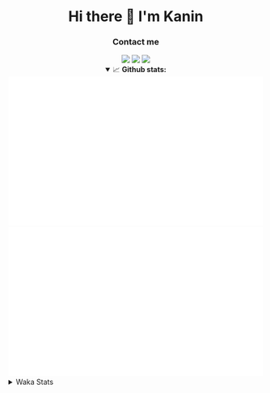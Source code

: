 <div align="center">
 <h1>Hi there 👋 I'm Kanin</h1>
 <h3>Contact me</h3>
 <a href="mailto:im@kanin.dev"><img src="https://img.shields.io/badge/gmail-%23D14836.svg?&style=for-the-badge&logo=gmail&logoColor=white"/></a>
 <a href="https://twitter.com/KaninTwt"><img src="https://img.shields.io/badge/twitter-%231DA1F2.svg?&style=for-the-badge&logo=twitter&logoColor=white"/></a>
 <a href="https://www.linkedin.com/in/KaninDev"><img src="https://img.shields.io/badge/linkedin-%230077B5.svg?&style=for-the-badge&logo=linkedin&logoColor=white"/></a>
<details open>
  <summary>📈 <b>Github stats:</b></summary>
  <img src="https://github.com/Kanin/Kanin/blob/master/scripts/GitHubStats/generated/overview.svg"/>
  <img src="https://github.com/Kanin/Kanin/blob/master/scripts/GitHubStats/generated/languages.svg"/>
</details>
</div>

<details>
 <summary>Waka Stats</summary>

<!--START_SECTION:waka-->
![Code Time](http://img.shields.io/badge/Code%20Time-2%2C152%20hrs%2047%20mins-blue)

![Profile Views](http://img.shields.io/badge/Profile%20Views-1-blue)

![Lines of code](https://img.shields.io/badge/From%20Hello%20World%20I%27ve%20Written-548.8%20thousand%20lines%20of%20code-blue)

**🐱 My GitHub Data** 

> 📦 104.1 kB Used in GitHub's Storage 
 > 
> 🏆 621 Contributions in the Year 2023
 > 
> 🚫 Not Opted to Hire
 > 
> 📜 23 Public Repositories 
 > 
> 🔑 11 Private Repositories 
 > 
**I'm an Early 🐤** 

```text
🌞 Morning                2245 commits        ██████░░░░░░░░░░░░░░░░░░░   25.66 % 
🌆 Daytime                2739 commits        ████████░░░░░░░░░░░░░░░░░   31.30 % 
🌃 Evening                2521 commits        ███████░░░░░░░░░░░░░░░░░░   28.81 % 
🌙 Night                  1245 commits        ████░░░░░░░░░░░░░░░░░░░░░   14.23 % 
```
📅 **I'm Most Productive on Monday** 

```text
Monday                   1662 commits        █████░░░░░░░░░░░░░░░░░░░░   18.99 % 
Tuesday                  1202 commits        ███░░░░░░░░░░░░░░░░░░░░░░   13.74 % 
Wednesday                861 commits         ██░░░░░░░░░░░░░░░░░░░░░░░   09.84 % 
Thursday                 1352 commits        ████░░░░░░░░░░░░░░░░░░░░░   15.45 % 
Friday                   1504 commits        ████░░░░░░░░░░░░░░░░░░░░░   17.19 % 
Saturday                 830 commits         ██░░░░░░░░░░░░░░░░░░░░░░░   09.49 % 
Sunday                   1339 commits        ████░░░░░░░░░░░░░░░░░░░░░   15.30 % 
```


📊 **This Week I Spent My Time On** 

```text
🕑︎ Time Zone: America/New_York

💬 Programming Languages: 
Python                   9 hrs 11 mins       █████████████████████████   98.29 % 
GitIgnore file           3 mins              ░░░░░░░░░░░░░░░░░░░░░░░░░   00.64 % 
.env file                2 mins              ░░░░░░░░░░░░░░░░░░░░░░░░░   00.45 % 
virtualenv               1 min               ░░░░░░░░░░░░░░░░░░░░░░░░░   00.20 % 
requirements.txt         1 min               ░░░░░░░░░░░░░░░░░░░░░░░░░   00.18 % 

🔥 Editors: 
PyCharm                  9 hrs 21 mins       █████████████████████████   100.00 % 

🐱‍💻 Projects: 
P4P                      9 hrs 16 mins       █████████████████████████   99.10 % 
VoiceSphere              3 mins              ░░░░░░░░░░░░░░░░░░░░░░░░░   00.62 % 
Unknown Project          1 min               ░░░░░░░░░░░░░░░░░░░░░░░░░   00.20 % 
Community-Bot            0 secs              ░░░░░░░░░░░░░░░░░░░░░░░░░   00.08 % 

💻 Operating System: 
Windows                  9 hrs 21 mins       █████████████████████████   100.00 % 
```

**I Mostly Code in Python** 

```text
Python                   29 repos            █████████████████░░░░░░░░   67.44 % 
Java                     5 repos             ███░░░░░░░░░░░░░░░░░░░░░░   11.63 % 
JavaScript               3 repos             ██░░░░░░░░░░░░░░░░░░░░░░░   06.98 % 
Kotlin                   2 repos             █░░░░░░░░░░░░░░░░░░░░░░░░   04.65 % 
HTML                     1 repo              █░░░░░░░░░░░░░░░░░░░░░░░░   02.33 % 
```



**Timeline**

![Lines of Code chart](https://raw.githubusercontent.com/Kanin/Kanin/master/assets/bar_graph.png)


 Last Updated on 19/11/2023 03:33:39 UTC
<!--END_SECTION:waka-->
</details>
